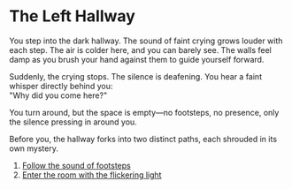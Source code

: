 # The Left Hallway  

You step into the dark hallway. The sound of faint crying grows louder with each step. The air is colder here, and you can barely see. The walls feel damp as you brush your hand against them to guide yourself forward.  

Suddenly, the crying stops. The silence is deafening. You hear a faint whisper directly behind you:  
"Why did you come here?"  

You turn around, but the space is empty—no footsteps, no presence, only the silence pressing in around you.

Before you, the hallway forks into two distinct paths, each shrouded in its own mystery. 
1. [Follow the sound of footsteps](follow-footsteps.md)  
2. [Enter the room with the flickering light](enter-room.md)

